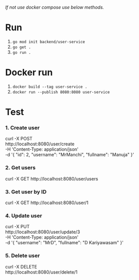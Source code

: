 *If not use docker compose use below methods.*

# Run

1. `go mod init backend/user-service`
2. `go get .`
3. `go run .`

# Docker run

1. `docker build --tag user-service .`
2. `docker run --publish 8080:8080 user-service`

# Test

### 1. Create user

curl -X POST \
  http://localhost:8080/user/create \
  -H 'Content-Type: application/json' \
  -d '{
    "id": 2,
    "username": "MrManchi",
    "fullname": "Manuja"
  }'

### 2. Get users

curl -X GET http://localhost:8080/user/users

### 3. Get user by ID

curl -X GET http://localhost:8080/user/1

### 4. Update user

curl -X PUT \
  http://localhost:8080/user/update/3 \
  -H 'Content-Type: application/json' \
  -d '{
    "username": "MrD",
    "fullname": "D Kariyawasam"
}'

### 5. Delete user

curl -X DELETE \
  http://localhost:8080/user/delete/1